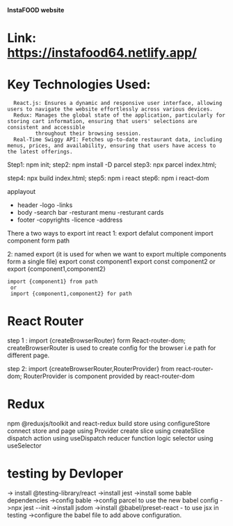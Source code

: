 **InstaFOOD website**
   # Link: https://instafood64.netlify.app/
   # Key Technologies Used:
      React.js: Ensures a dynamic and responsive user interface, allowing users to navigate the website effortlessly across various devices.
      Redux: Manages the global state of the application, particularly for storing cart information, ensuring that users' selections are consistent and accessible 
             throughout their browsing session.
      Real-Time Swiggy API: Fetches up-to-date restaurant data, including menus, prices, and availability, ensuring that users have access to the latest offerings.
 
Step1: npm init;
step2: npm install -D parcel
step3: npx parcel index.html;  
<!-- This step is used to produce development build product -->
<!-- step3 can be change to npm run start or npm start by changing the package.json file  --> 
step4: npx build index.html;    <!-- This step is used to produce  producation build product -->
step5: npm i react
step6: npm i react-dom



 applayout
  - header
     -logo
     -links
  - body
     -search bar
     -resturant menu
       -resturant cards
  - footer
     -copyrights
     -licence
     -address





There a two ways to export int react 
1: export defalut  component
   import component form path

2: named export (it is used for when we want to export multiple components form a single file)
   export const component1
   export const component2
     or
    export  {component1,component2}

    import {component1} from path
     or
     import {component1,component2} for path


# React Router
  step 1 : import {createBrowserRouter} form React-router-dom;
     createBrowserRouter is used to create config for the browser i.e path for different page.
    

   step 2: import {createBrowserRouter,RouterProvider} from react-router-dom;
     RouterProvider is component provided by react-router-dom 

     

# Redux

npm @reduxjs/toolkit and react-redux
build store using configureStore
connect store and page using Provider
create slice  using createSlice
dispatch action using useDispatch
reducer function logic
selector  using useSelector

# testing by Devloper

-> install @testing-library/react
->install jest
->install some bable dependencies
->config bable
->config parcel to use the new babel config
->npx jest --init
->install jsdom
->install @babel/preset-react - to use jsx in testing
->configure the babel file to add above  configuration.

